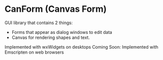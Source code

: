 # CanForm (Canvas Form)

GUI library that contains 2 things:
- Forms that appear as dialog windows to edit data
- Canvas for rendering shapes and text.

Implemented with wxWidgets on desktops
Coming Soon: Implemented with Emscripten on web browsers